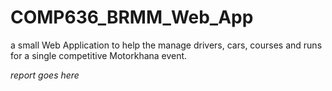 # COMP636_BRMM_Web_App
a small Web Application to help the manage drivers, cars, courses and runs for a single competitive Motorkhana event.


*report goes here*